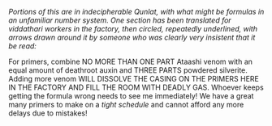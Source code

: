 <i> Portions of this are in indecipherable Qunlat, with what might be formulas in an unfamiliar number system. One section has been translated for viddathari workers in the factory, then circled, repeatedly underlined, with arrows drawn around it by someone who was clearly very insistent that it be read: </i>

For primers, combine NO MORE THAN ONE PART Ataashi venom with an equal amount of deathroot auxin and THREE PARTS powdered silverite. Adding more venom WILL DISSOLVE THE CASING ON THE PRIMERS HERE IN THE FACTORY AND FILL THE ROOM WITH DEADLY GAS. Whoever keeps getting the formula wrong needs to see me immediately! We have a great many primers to make on a <i> tight schedule </i> and cannot afford any more delays due to mistakes!
